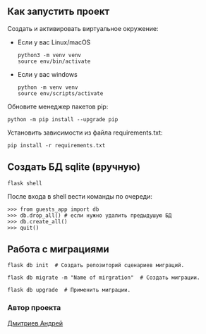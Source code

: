 ## Как запустить проект

Cоздать и активировать виртуальное окружение:

* Если у вас Linux/macOS

    ```
    python3 -m venv venv  
    source env/bin/activate
    ```

* Если у вас windows

    ```
    python -m venv venv
    source env/scripts/activate
    ```

Обновите менеджер пакетов pip:

```
python -m pip install --upgrade pip
```


Установить зависимости из файла requirements.txt:

```
pip install -r requirements.txt
```

## Создать БД sqlite (вручную)

```
flask shell
```

После входа в shell вести команды по очереди:

```
>>> from guests_app import db
>>> db.drop_all() # если нужно удалить предыдушую БД
>>> db.create_all()
>>> quit()
```

## Работа с миграциями

```
flask db init  # Создать репозиторий сценариев миграций.

flask db migrate -m "Name of mirgration"  # Создать миграции.

flask db upgrade  # Применить миграции.
```


### Автор проекта

[Дмитриев Андрей](https://github.com/dmi3ev1987)
